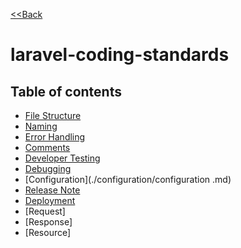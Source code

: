 [<<Back](../README.md)

# laravel-coding-standards

## Table of contents

- [File Structure](./file_structure/file_structure.md)
- [Naming](./naming/naming.md)
- [Error Handling](./error_handling/error_handling.md)
- [Comments](./comments/comment.md)
- [Developer Testing](./developer-testing/developer-testing.md)
- [Debugging](./debugging/debugging.md)
- [Configuration](./configuration/configuration .md)
- [Release Note](./release-note/release-note.md)
- [Deployment](./deployment/deployment.md)
- [Request]
- [Response]
- [Resource]
